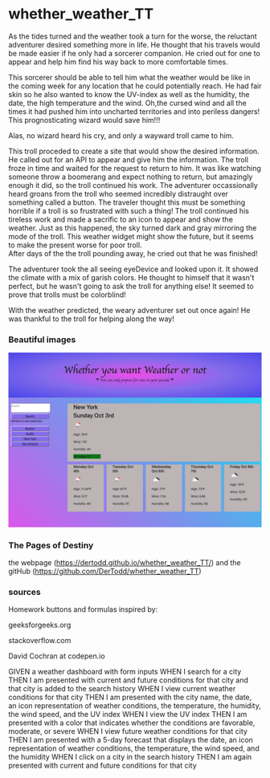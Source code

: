 # whether_weather_TT
As the tides turned and the weather took a turn for the worse, the reluctant adventurer desired something more in life.  He thought that his travels would be made easier if he only had a sorcerer companion.  He cried out for one to appear and help him find his way back to more comfortable times.

This sorcerer should be able to tell him what the weather would be like in the coming week for any location that he could potentially reach.  He had fair skin so he also wanted to know the UV-index as well as the humidity, the date, the high temperature and the wind.  Oh,the cursed wind and all the times it had pushed him into uncharted territories and into periless dangers!  This prognosticating wizard would save him!!! 

Alas, no wizard heard his cry, and only a wayward troll came to him.

This troll proceded to create a site that would show the desired information.  He called out for an API to appear and give him the information. The troll froze in time and waited for the request to return to him.  It was like watching someone throw a boomerang and expect nothing to return, but amazingly enough it did, so the troll continued his work.  The adventurer occassionally heard groans from the troll who seemed incredibly distraught over something called a button.  The traveler thought this must be something horrible if a troll is so frustrated with such a thing!  The troll continued his tireless work and made a sacrific to an icon to appear and show the weather.  Just as this happened, the sky turned dark and gray mirroring the mode of the troll.  This weather widget might show the future, but it seems to make the present worse for poor troll.  
After days of the the troll pounding away, he cried out that he was finished! 

The adventurer took the all seeing eyeDevice and looked upon it.  It showed the climate with a mix of garish colors.  He thought to himself that it wasn't perfect, but he wasn't going to ask the troll for anything else!  It seemed to prove that trolls must be colorblind!  

With the weather predicted, the weary adventurer set out once again!  He was thankful to the troll for helping along the way!






### Beautiful images

![Planner](./assets/images/webpage.jpg)
### The Pages of Destiny

the webpage (https://dertodd.github.io/whether_weather_TT/) and the gitHub (https://github.com/DerTodd/whether_weather_TT)
### sources
Homework
buttons and formulas inspired by:

geeksforgeeks.org

stackoverflow.com

David Cochran at codepen.io

GIVEN a weather dashboard with form inputs
WHEN I search for a city
THEN I am presented with current and future conditions for that city and that city is added to the search history
WHEN I view current weather conditions for that city
THEN I am presented with the city name, the date, an icon representation of weather conditions, the temperature, the humidity, the wind speed, and the UV index
WHEN I view the UV index
THEN I am presented with a color that indicates whether the conditions are favorable, moderate, or severe
WHEN I view future weather conditions for that city
THEN I am presented with a 5-day forecast that displays the date, an icon representation of weather conditions, the temperature, the wind speed, and the humidity
WHEN I click on a city in the search history
THEN I am again presented with current and future conditions for that city

